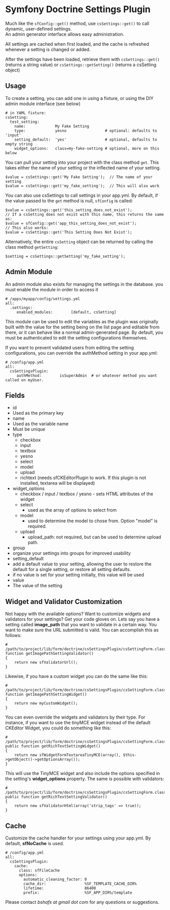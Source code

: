 # Symfony Doctrine Settings Plugin #

Much like the `` sfConfig::get() `` method, use `` csSettings::get() `` to call dynamic, user-defined settings.  
An admin generator interface allows easy administration.

All settings are cached when first loaded, and the cache is refreshed whenever a
setting is changed or added.

After the settings have been loaded, retrieve them with `` csSettings::get() `` 
(returns a string value) or `` csSettings::getSetting() `` (returns a csSetting object)

## Usage ##

To create a setting, you can add one in using a fixture, or using the DIY admin module interface (see below)
    
    # in YAML fixture:
    csSetting:
      test_setting:
        name:             My Fake Setting
        type:             yesno                 # optional: defaults to 'input'
        setting_default:  'yes'                 # optional, defaults to empty string
        widget_options:   class=my-fake-setting # optional, more on this below

You can pull your setting into your project with the class method `` get ``.  This takes
either the name of your setting or the inflected name of your setting.

    $value = csSettings::get('My Fake Setting');  // The name of your setting
    $value = csSettings::get('my_fake_setting');  // This will also work

You can also use csSettings to call settings in your app.yml.  By default, if the value passed
to the `` get `` method is null, `` sfConfig `` is called:

    $value = csSettings::get('this_setting_does_not_exist'); 
    // If a csSetting does not exist with this name, this returns the same as:
    $value = sfConfig::get('app_this_setting_does_not_exist');
    // This also works:
    $value = csSettings::get('This Setting Does Not Exist');     

Alternatively, the entire `` csSetting `` object can be returned by calling the class method
`` getSetting ``:

    $setting = csSettings::getSetting('my_fake_setting');

## Admin Module ##
An admin module also exists for managing the settings in the database. you must enable the module in order to access it

    # /apps/myapp/config/settings.yml
    all:
      .settings:
         enabled_modules:        [default, csSetting]

This module can be used to edit the variables as the plugin was originally built with the value for the setting being on the 
list page and editable from there, or it can behave like a normal admin-generated page.
By default, you must be authenticated to edit the setting configurations themselves.  

If you want to prevent validated users from editing the setting configurations, you can
override the authMethod setting in your app.yml:

    # /config/app.yml
    all:
      csSettingsPlugin:
         authMethod:        isSuperAdmin  # or whatever method you want called on myUser.  

## Fields ##
 * id
  * Used as the primary key
 * name
  * Used as the variable name
  * Must be unique
 * type
   * checkbox
   * input
   * textbox
   * yesno
   * select
   * model
   * upload
   * richtext (needs sfCKEditorPlugin to work. If this plugin is not installed, textarea will be displayed)
 * widget_options
   * checkbox / input / textbox / yesno - sets HTML attributes of the widget
   * select
     * used as the array of options to select from
   * model
     * used to determine the model to chose from. Option "model" is required.
   * upload
     * upload_path: not required, but can be used to determine upload path.
 * group
  * organize your settings into groups for improved usability
 * setting_default
  * add a default value to your setting, allowing the user to restore the default
    for a single setting, or restore all setting defaults.
  * if no value is set for your setting initially, this value will be used
 * value
  * The value of the setting

## Widget and Validator Customization ##

Not happy with the available options?  Want to customize widgets and validators for your settings?  Get your code gloves on.
Lets say you have a setting called **image_path** that you want to validate in a certain way.  You want to make sure the 
URL submitted is valid. You can accomplish this as follows:

    # /path/to/project/lib/form/doctrine/csSettingsPlugin/csSettingForm.class.php 
    function getImagePathSettingValidator()
    {
        return new sfValidatorUrl();
    }

Likewise, if you have a custom widget you can do the same like this:

    # /path/to/project/lib/form/doctrine/csSettingsPlugin/csSettingForm.class.php 
    function getImagePathSettingWidget()
    {
        return new myCustomWidget();
    }
    
You can even override the widgets and validators by their type.  For instance, if you want to use the tinyMCE widget instead
of the default CKEditor Widget, you could do something like this:

    # /path/to/project/lib/form/doctrine/csSettingsPlugin/csSettingForm.class.php 
    public function getRichTextSettingWidget()
    {
        return new sfWidgetFormTextareaTinyMCE(array(), $this->getObject()->getOptionsArray());
    }

This will use the TinyMCE widget and also include the options specified in the setting's **widget_options** property. The same
is possible with validators:

    # /path/to/project/lib/form/doctrine/csSettingsPlugin/csSettingForm.class.php 
    public function getRichTextSettingValidator()
    {
        return new sfValidatorHtml(array('strip_tags' => true)); 
    }

## Cache ##

Customize the cache handler for your settings using your app.yml.  By default, __sfNoCache__ is used.

    # /config/app.yml
    all:
      csSettingsPlugin:
        cache:
          class: sfFileCache
          options:
            automatic_cleaning_factor: 0
            cache_dir:                 %SF_TEMPLATE_CACHE_DIR%
            lifetime:                  86400
            prefix:                    %SF_APP_DIR%/template



Please contact *bshafs at gmail dot com* for any questions or suggestions.
